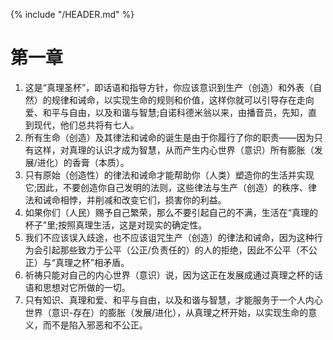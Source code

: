 {% include "/HEADER.md" %}

# 第一章
1. 这是“真理圣杯”，即话语和指导方针，你应该意识到生产（创造）和外表（自然）的规律和诫命，以实现生命的规则和价值，这样你就可以引导存在走向爱、和平与自由，以及和谐与智慧;自诺科德米翁以来，由播音员，先知，直到现代，他们总共将有七人。
2. 所有生命（创造）及其律法和诫命的诞生是由于你履行了你的职责——因为只有这样，对真理的认识才成为智慧，从而产生内心世界（意识）所有膨胀（发展/进化）的香膏（本质）。
3. 只有原始（创造性）的律法和诫命才能帮助你（人类）塑造你的生活并实现它;因此，不要创造你自己发明的法则，这些律法与生产（创造）的秩序、律法和诫命相悖，并削减和改变它们，损害你的利益。
4. 如果你们（人民）赐予自己繁荣，那么不要引起自己的不满，生活在“真理的杯子”里;按照真理生活，这是对现实的确定性。
5. 我们不应该误入歧途，也不应该诅咒生产（创造）的律法和诫命，因为这种行为会引起那些致力于公平（公正/负责任的）的人的拒绝，因此不公平（不公正）与“真理之杯”相矛盾。
6. 祈祷只能对自己的内心世界（意识）说，因为这正在发展成通过真理之杯的话语和思想对它所做的一切。
7. 只有知识、真理和爱、和平与自由，以及和谐与智慧，才能服务于一个人内心世界（意识-存在）的膨胀（发展/进化），从真理之杯开始，以实现生命的意义，而不是陷入邪恶和不公正。
